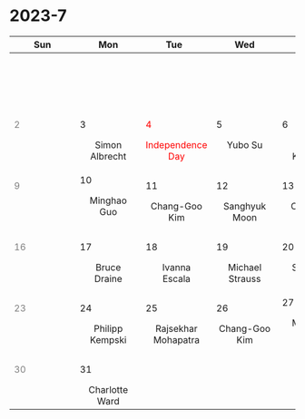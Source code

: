# 2023-7

|<div style='width:100px'>Sun</div>|<div style='width:100px'>Mon</div>|<div style='width:100px'>Tue</div>|<div style='width:100px'>Wed</div>|<div style='width:100px'>Thu</div>|<div style='width:100px'>Fri</div>|<div style='width:100px'>Sat</div>|
|:-:|:-:|:-:|:-:|:-:|:-:|:-:|
|<br/><br/> |<br/><br/> |<br/><br/> |<br/><br/> |<br/><br/> |<br/><br/> |<span style='color:gray'><p align='left'>1</p></span><br/><br/>|
|<span style='color:gray'><p align='left'>2</p></span><br/><br/>|<p align='left'>3</p>Simon<br/> Albrecht|<span style='color:red'><p align='left'>4</p></span><span style='color:red'>Independence Day</span>|<p align='left'>5</p>Yubo Su<br/><br/>|<p align='left'>6</p>Philipp<br/> Kempski|<p align='left'>7</p>Rajsekhar<br/> Mohapatra|<span style='color:gray'><p align='left'>8</p></span><br/><br/>|
|<span style='color:gray'><p align='left'>9</p></span><br/><br/>|<p align='left'>10</p>Minghao Guo<br/><br/>|<p align='left'>11</p>Chang-Goo<br/> Kim|<p align='left'>12</p>Sanghyuk<br/> Moon|<p align='left'>13</p>Charlotte<br/> Ward|<p align='left'>14</p>Jeremy<br/> Goodman|<span style='color:gray'><p align='left'>15</p></span><br/><br/>|
|<span style='color:gray'><p align='left'>16</p></span><br/><br/>|<p align='left'>17</p>Bruce<br/> Draine|<p align='left'>18</p>Ivanna<br/> Escala|<p align='left'>19</p>Michael<br/> Strauss|<p align='left'>20</p>Shaunak<br/> Modak|<p align='left'>21</p>Yubo Su<br/><br/>|<span style='color:gray'><p align='left'>22</p></span><br/><br/>|
|<span style='color:gray'><p align='left'>23</p></span><br/><br/>|<p align='left'>24</p>Philipp<br/> Kempski|<p align='left'>25</p>Rajsekhar<br/> Mohapatra|<p align='left'>26</p>Chang-Goo<br/> Kim|<p align='left'>27</p>Minghao Guo<br/><br/>|<p align='left'>28</p>Sanghyuk<br/> Moon|<span style='color:gray'><p align='left'>29</p></span><br/><br/>|
|<span style='color:gray'><p align='left'>30</p></span><br/><br/>|<p align='left'>31</p>Charlotte<br/> Ward|<br/><br/> |<br/><br/> |<br/><br/> |<br/><br/> |<br/><br/> |
